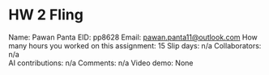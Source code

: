 # HW 2 Fling

Name: Pawan Panta
EID: pp8628
Email: pawan.panta11@outlook.com
How many hours you worked on this assignment: 15
Slip days: n/a
Collaborators: n/a  
AI contributions: n/a 
Comments:   n/a
Video demo: None
